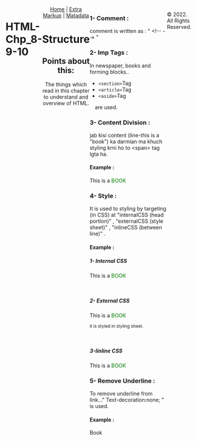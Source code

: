 # HTML-Chp_8-9-10

<!DOCTYPE html>
<html lang="en">
<head>
    <meta charset="UTF-8">
    <meta http-equiv="X-UA-Compatible" content="IE=edge">
    <meta name="viewport" content="width=device-width, initial-scale=1.0">
</head>
<body style='display: flex'>
    <header>
        <nav>
            <a href="index.html">Home</a> |
            <a href="extra-markup.html">Extra Markup</a> |
            <a href="matadata.html">Matadata</a>
        </nav>
        <h1 style="text-align:center">Structure</h1>
<h2>Points about this:</h2>
<p>The things which read in this chapter to understand and overview of HTML.</p>
<br />
    </header>

   <main>
<h3>1- Comment : </h3>
<p>comment is written as : " &lt;!-- --&gt; "</p>
<h3>2- Imp Tags : </h3>
<p>In newspaper, books and forming blocks..</p>
<ul>
    <li><code>&lt;section&gt;</code>Tag</li>
    <li><code>&lt;article&gt;</code>Tag</li>
    <li><code>&lt;aside&gt;</code>Tag</li>
</ul>
<p>&emsp;are used.</p>
<h3>3- Content Division : </h3>
<p>jab kisi content (line-this is a "book") ka darmian ma khuch styling krni ho to &lt;span&gt; tag lgta ha.</p>
<h4>Example : </h4>
<p>This is a <span style="color:green;">BOOK</span></p>
<h3>4- Style : </h3>
<p>It is used to styling by targeting (in CSS) at "internalCSS (head portion)" , "externalCSS (style sheet)" , "inlineCSS (between line)" .</p>
<h4>Example : </h4>
<h5>1- Internal CSS</h5>
<p>This is a <span class="book">BOOK</span></p>
<style>
    .book {
        color: green;
    }
</style>
<br />
<h5>2- External CSS</h5>
<p>This is a <span id="boook">BOOK</span></p>
<p><small>it is styled in styling sheet.</small></p>
<style>
    #boook {
        color: green;
    }
</style>
<br />
<h5>3-Iinline CSS</h5>
<p>This is a <span style="color: green;">BOOK</span></p>
<h3>5- Remove Underline : </h3>
<p>To remove underline from link..." Text-decoration:none; " is used.</p>
<h4>Example : </h4>
<p><a href="book" style="text-decoration:none;">Book</a></p>
</main><br /><br />
    <footer>
<p>&copy; 2022. All Rights Reserved.</p>
    </footer>

</body>
</html>
